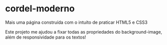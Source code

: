 # cordel-moderno
Mais uma página construída com o intuíto de praticar HTML5 e CSS3

Este projeto me ajudou a fixar todas as propriedades do background-image, além de responsividade para os textos!
